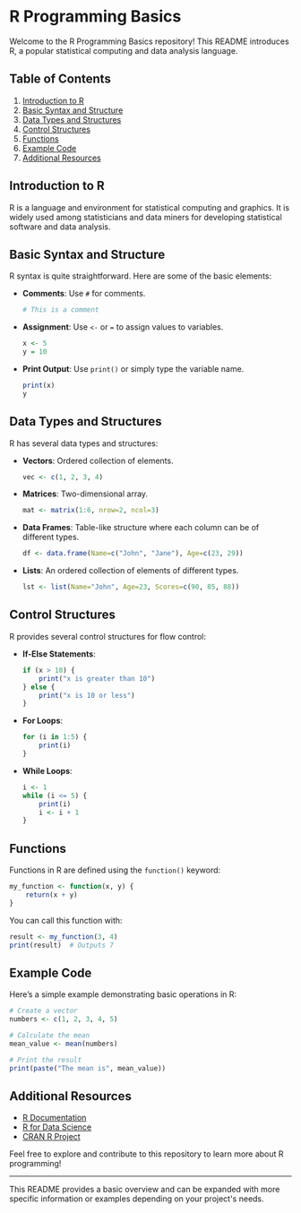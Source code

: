 

# R Programming Basics

Welcome to the R Programming Basics repository! This README introduces R, a popular statistical computing and data analysis language.

## Table of Contents

1. [Introduction to R](#introduction-to-r)
2. [Basic Syntax and Structure](#basic-syntax-and-structure)
3. [Data Types and Structures](#data-types-and-structures)
4. [Control Structures](#control-structures)
5. [Functions](#functions)
6. [Example Code](#example-code)
7. [Additional Resources](#additional-resources)

## Introduction to R

R is a language and environment for statistical computing and graphics. It is widely used among statisticians and data miners for developing statistical software and data analysis.

## Basic Syntax and Structure

R syntax is quite straightforward. Here are some of the basic elements:

- **Comments**: Use `#` for comments.
    ```R
    # This is a comment
    ```
- **Assignment**: Use `<-` or `=` to assign values to variables.
    ```R
    x <- 5
    y = 10
    ```
- **Print Output**: Use `print()` or simply type the variable name.
    ```R
    print(x)
    y
    ```

## Data Types and Structures

R has several data types and structures:

- **Vectors**: Ordered collection of elements.
    ```R
    vec <- c(1, 2, 3, 4)
    ```
- **Matrices**: Two-dimensional array.
    ```R
    mat <- matrix(1:6, nrow=2, ncol=3)
    ```
- **Data Frames**: Table-like structure where each column can be of different types.
    ```R
    df <- data.frame(Name=c("John", "Jane"), Age=c(23, 29))
    ```
- **Lists**: An ordered collection of elements of different types.
    ```R
    lst <- list(Name="John", Age=23, Scores=c(90, 85, 88))
    ```

## Control Structures

R provides several control structures for flow control:

- **If-Else Statements**:
    ```R
    if (x > 10) {
        print("x is greater than 10")
    } else {
        print("x is 10 or less")
    }
    ```
- **For Loops**:
    ```R
    for (i in 1:5) {
        print(i)
    }
    ```
- **While Loops**:
    ```R
    i <- 1
    while (i <= 5) {
        print(i)
        i <- i + 1
    }
    ```

## Functions

Functions in R are defined using the `function()` keyword:

```R
my_function <- function(x, y) {
    return(x + y)
}
```

You can call this function with:

```R
result <- my_function(3, 4)
print(result)  # Outputs 7
```

## Example Code

Here’s a simple example demonstrating basic operations in R:

```R
# Create a vector
numbers <- c(1, 2, 3, 4, 5)

# Calculate the mean
mean_value <- mean(numbers)

# Print the result
print(paste("The mean is", mean_value))
```

## Additional Resources

- [R Documentation](https://www.r-project.org/)
- [R for Data Science](https://r4ds.had.co.nz/)
- [CRAN R Project](https://cran.r-project.org/)

Feel free to explore and contribute to this repository to learn more about R programming!

---

This README provides a basic overview and can be expanded with more specific information or examples depending on your project's needs.
